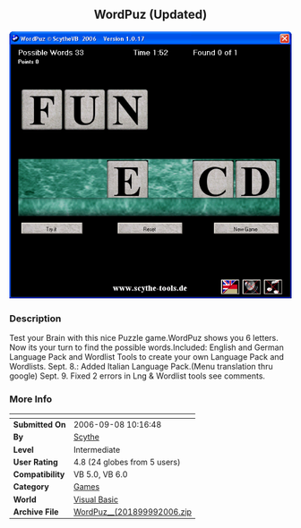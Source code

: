 ﻿<div align="center">

## WordPuz  \(Updated\)

<img src="PIC2006961440599367.gif">
</div>

### Description

Test your Brain with this nice Puzzle game.WordPuz shows you 6 letters. Now its your turn to find the possible words.Included: English and German Language Pack and Wordlist Tools to create your own Language Pack and Wordlists. Sept. 8.: Added Italian Language Pack.(Menu translation thru google) Sept. 9. Fixed 2 errors in Lng &amp; Wordlist tools see comments.
 
### More Info
 


<span>             |<span>
---                |---
**Submitted On**   |2006-09-08 10:16:48
**By**             |[Scythe](https://github.com/Planet-Source-Code/PSCIndex/blob/master/ByAuthor/scythe.md)
**Level**          |Intermediate
**User Rating**    |4.8 (24 globes from 5 users)
**Compatibility**  |VB 5\.0, VB 6\.0
**Category**       |[Games](https://github.com/Planet-Source-Code/PSCIndex/blob/master/ByCategory/games__1-38.md)
**World**          |[Visual Basic](https://github.com/Planet-Source-Code/PSCIndex/blob/master/ByWorld/visual-basic.md)
**Archive File**   |[WordPuz\_\_\(201899992006\.zip](https://github.com/Planet-Source-Code/scythe-wordpuz-updated__1-66482/archive/master.zip)








